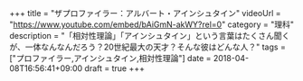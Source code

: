 +++
title =  "ザプロファイラー：アルバート・アインシュタイン"
videoUrl = "https://www.youtube.com/embed/bAiGmN-akWY?rel=0"
category = "理科"
description = "「相対性理論」「アインシュタイン」という言葉はたくさん聞くが、一体なんなんだろう？20世紀最大の天才？そんな彼はどんな人？"
tags = ["プロファイラー,アインシュタイン,相対性理論"]
date = 2018-04-08T16:56:41+09:00
draft = true
+++

